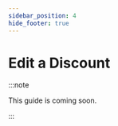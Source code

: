 ```yaml
---
sidebar_position: 4
hide_footer: true
---
```


# Edit a Discount

:::note

This guide is coming soon.

:::

